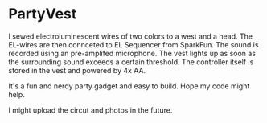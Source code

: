 # PartyVest

I sewed electroluminescent wires of two colors to a west and a head. The EL-wires are then connceted to EL Sequencer from SparkFun. The sound is recorded using an pre-amplifed microphone. The vest lights up as soon as the surrounding sound exceeds a certain threshold.
The controller itself is stored in the vest and powered by 4x AA.

It's a fun and nerdy party gadget and easy to build. Hope my code might help.

I might upload the circut and photos in the future.
